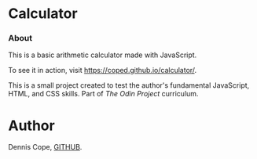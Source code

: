 # Calculator
### About
This is a basic arithmetic calculator made with JavaScript.

 To see it in action, visit https://coped.github.io/calculator/.

This is a small project created to test the author's fundamental JavaScript, HTML, and CSS skills. Part of *The Odin Project* curriculum.

# Author 
Dennis Cope, [GITHUB](https://github.com/coped).